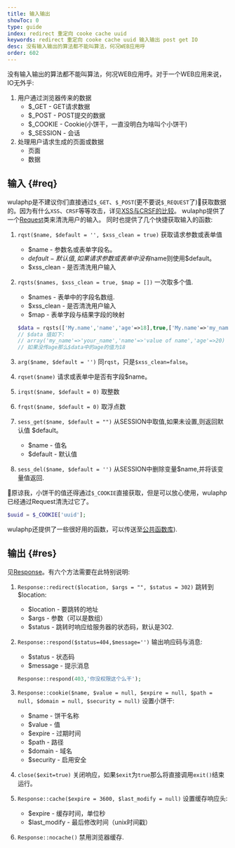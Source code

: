 ```yaml
---
title: 输入输出
showToc: 0
type: guide
index: redirect 重定向 cooke cache uuid
keywords: redirect 重定向 cooke cache uuid 输入输出 post get IO
desc: 没有输入输出的算法都不能叫算法，何况WEB应用呼
order: 602
---
```


没有输入输出的算法都不能叫算法，何况WEB应用呼。对于一个WEB应用来说，IO无外乎:

1. 用户通过浏览器传来的数据
    * $_GET - GET请求数据
    * $_POST - POST提交的数据
    * $_COOKIE - Cookie(小饼干，一直没明白为啥叫个小饼干)
    * $_SESSION - 会话
2. 处理用户请求生成的页面或数据
    * 页面
    * 数据

## 输入 {#req}

wulaphp是不建议你们直接通过`$_GET`、`$_POST`(更不要说`$_REQUEST`了)获取数据的。因为有什么`XSS`、`CRSF`等等攻击，详见[XSS与CRSF的比较](https://security.stackexchange.com/questions/138987/difference-between-xss-and-csrf)。
wulaphp提供了一个[Request](https://github.com/ninggf/wulaphp/blob/master/wulaphp/io/Request.php)类来清洗用户的输入。
同时也提供了几个快捷获取输入的函数:

1. `rqst($name, $default = '', $xss_clean = true)` 获取请求参数或表单值
    * $name - 参数名或表单字段名。
    * $default - 默认值,如果请求参数或表单中没有$name则使用$default。
    * $xss_clean - 是否清洗用户输入
2. `rqsts($names, $xss_clean = true, $map = [])` 一次取多个值.
    * $names -  表单中的字段名数组.
    * $xss_clean - 是否清洗用户输入
    * $map - 表单字段与结果字段的映射

    ```php
    $data = rqsts(['My.name','name','age'=>18],true,['My.name'=>'my_name']);
    // $data 值如下:
    // array('my_name'=>'your_name','name'=>'value of name','age'=>20)
    // 如果没传age那么$data中的age的值为18
    ```

3. `arg($name, $default = '')` 同`rqst`，只是`$xss_clean=false`。
4. `rqset($name)` 请求或表单中是否有字段$name。
5. `irqst($name, $default = 0)` 取整数
6. `frqst($name, $default = 0)` 取浮点数
7. `sess_get($name, $default = "")` 从SESSION中取值,如果未设置,则返回默认值 $default。
    * $name - 值名
    * $default - 默认值
8. `sess_del($name, $default = '')` 从SESSION中删除变量$name,并将该变量值返回.

原谅我，小饼干的值还得通过`$_COOKIE`直接获取，但是可以放心使用，wulaphp已经通过Request清洗过它了。

```php
$uuid = $_COOKIE['uuid'];
```

wulaphp还提供了一些很好用的函数，可以传送至[公共函数库](common.md)).

## 输出 {#res}

见[Response](https://github.com/ninggf/wulaphp/blob/master/wulaphp/io/Response.php)。有六个方法需要在此特别说明:

1. `Response::redirect($location, $args = "", $status = 302)` 跳转到$location:
    * $location - 要跳转的地址
    * $args - 参数（可以是数组）
    * $status - 跳转时响应给服务器的状态码，默认是302.
2. `Response::respond($status=404,$message='')` 输出响应码与消息:
    * $status - 状态码
    * $message - 提示消息

    ```php
    Response::respond(403,'你没权限这个么干');
    ```

3. `Response::cookie($name, $value = null, $expire = null, $path = null, $domain = null, $security = null)` 设置小饼干:
    * $name - 饼干名称
    * $value - 值
    * $expire - 过期时间
    * $path - 路径
    * $domain - 域名
    * $security - 启用安全
4. `close($exit=true)` 关闭响应，如果`$exit`为`true`那么将直接调用`exit()`结束运行。
5. `Response::cache($expire = 3600, $last_modify = null)` 设置缓存响应头:
    * $expire - 缓存时间，单位秒
    * $last_modify - 最后修改时间（unix时间戳）
6. `Response::nocache()` 禁用浏览器缓存.
